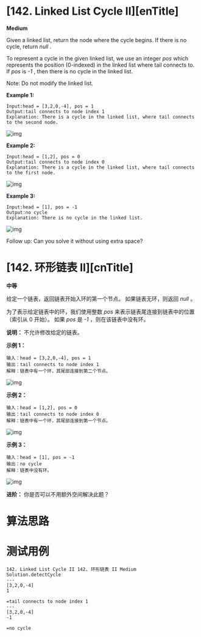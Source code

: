 # [142. Linked List Cycle II][enTitle]

**Medium**

Given a linked list, return the node where the cycle begins. If there is no cycle, return  *null* .

To represent a cycle in the given linked list, we use an integer  *pos*  which represents the position (0-indexed) in the linked list where tail connects to. If  *pos*  is  *-1* , then there is no cycle in the linked list.

Note: Do not modify the linked list.



**Example 1:** 

```
Input:head = [3,2,0,-4], pos = 1
Output:tail connects to node index 1
Explanation: There is a cycle in the linked list, where tail connects to the second node.

```

![img](https://assets.leetcode.com/uploads/2018/12/07/circularlinkedlist.png)

**Example 2:** 

```
Input:head = [1,2], pos = 0
Output:tail connects to node index 0
Explanation: There is a cycle in the linked list, where tail connects to the first node.

```

![img](https://assets.leetcode.com/uploads/2018/12/07/circularlinkedlist_test2.png)

**Example 3:** 

```
Input:head = [1], pos = -1
Output:no cycle
Explanation: There is no cycle in the linked list.

```

![img](https://assets.leetcode.com/uploads/2018/12/07/circularlinkedlist_test3.png)



Follow up: Can you solve it without using extra space?
# [142. 环形链表 II][cnTitle]

**中等**

给定一个链表，返回链表开始入环的第一个节点。 如果链表无环，则返回  *null* 。

为了表示给定链表中的环，我们使用整数  *pos*  来表示链表尾连接到链表中的位置（索引从 0 开始）。 如果  *pos*  是  *-1* ，则在该链表中没有环。

**说明：** 不允许修改给定的链表。



**示例 1：** 

```
输入：head = [3,2,0,-4], pos = 1
输出：tail connects to node index 1
解释：链表中有一个环，其尾部连接到第二个节点。

```

![img](https://assets.leetcode-cn.com/aliyun-lc-upload/uploads/2018/12/07/circularlinkedlist.png)

**示例 2：** 

```
输入：head = [1,2], pos = 0
输出：tail connects to node index 0
解释：链表中有一个环，其尾部连接到第一个节点。

```

![img](https://assets.leetcode-cn.com/aliyun-lc-upload/uploads/2018/12/07/circularlinkedlist_test2.png)

**示例 3：** 

```
输入：head = [1], pos = -1
输出：no cycle
解释：链表中没有环。

```

![img](https://assets.leetcode-cn.com/aliyun-lc-upload/uploads/2018/12/07/circularlinkedlist_test3.png)



**进阶：**  你是否可以不用额外空间解决此题？


# 算法思路

# 测试用例
```
142. Linked List Cycle II 142. 环形链表 II Medium
Solution.detectCycle
---
[3,2,0,-4]
1

=tail connects to node index 1
---
[3,2,0,-4]
-1

=no cycle
```


